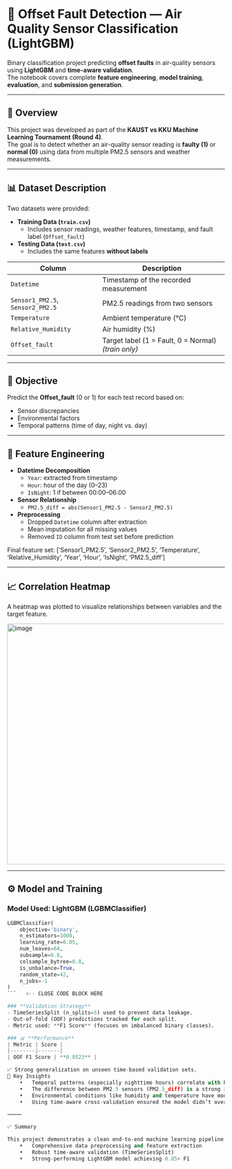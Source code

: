 # 🧪 Offset Fault Detection — Air Quality Sensor Classification (LightGBM)

Binary classification project predicting **offset faults** in air-quality sensors using **LightGBM** and **time-aware validation**.  
The notebook covers complete **feature engineering**, **model training**, **evaluation**, and **submission generation**.

---

## 📘 Overview

This project was developed as part of the **KAUST vs KKU Machine Learning Tournament (Round 4)**.  
The goal is to detect whether an air-quality sensor reading is **faulty (1)** or **normal (0)** using data from multiple PM2.5 sensors and weather measurements.

---

## 📊 Dataset Description

Two datasets were provided:

- **Training Data (`train.csv`)**
  - Includes sensor readings, weather features, timestamp, and fault label (`Offset_fault`)
- **Testing Data (`test.csv`)**
  - Includes the same features **without labels**

| Column | Description |
|--------|--------------|
| `Datetime` | Timestamp of the recorded measurement |
| `Sensor1_PM2.5`, `Sensor2_PM2.5` | PM2.5 readings from two sensors |
| `Temperature` | Ambient temperature (°C) |
| `Relative_Humidity` | Air humidity (%) |
| `Offset_fault` | Target label (1 = Fault, 0 = Normal) *(train only)* |

---

## 🧠 Objective

Predict the **Offset_fault** (0 or 1) for each test record based on:
- Sensor discrepancies  
- Environmental factors  
- Temporal patterns (time of day, night vs. day)

---

## 🧰 Feature Engineering

- **Datetime Decomposition**
  - `Year`: extracted from timestamp  
  - `Hour`: hour of the day (0–23)  
  - `IsNight`: 1 if between 00:00–06:00  
- **Sensor Relationship**
  - `PM2.5_diff = abs(Sensor1_PM2.5 - Sensor2_PM2.5)`  
- **Preprocessing**
  - Dropped `Datetime` column after extraction  
  - Mean imputation for all missing values  
  - Removed `ID` column from test set before prediction  

Final feature set: [‘Sensor1_PM2.5’, ‘Sensor2_PM2.5’, ‘Temperature’, ‘Relative_Humidity’,
‘Year’, ‘Hour’, ‘IsNight’, ‘PM2.5_diff’]

---

## 📈 Correlation Heatmap

A heatmap was plotted to visualize relationships between variables and the target feature.

<img width="630" height="557" alt="image" src="https://github.com/user-attachments/assets/e9da9d37-4289-4a71-9f2b-5aa0168b402c" />


---

## ⚙️ Model and Training

### **Model Used:** LightGBM (LGBMClassifier)

```python
LGBMClassifier(
    objective='binary',
    n_estimators=1000,
    learning_rate=0.05,
    num_leaves=64,
    subsample=0.8,
    colsample_bytree=0.8,
    is_unbalance=True,
    random_state=42,
    n_jobs=-1
)
```   <-- CLOSE CODE BLOCK HERE

### **Validation Strategy**
- TimeSeriesSplit (n_splits=5) used to prevent data leakage.
- Out-of-fold (OOF) predictions tracked for each split.
- Metric used: **F1 Score** (focuses on imbalanced binary classes).

### 📊 **Performance**
| Metric | Score |
|--------|-------|
| OOF F1 Score | **0.8523** |

✅ Strong generalization on unseen time-based validation sets.
🧩 Key Insights
	•	Temporal patterns (especially nighttime hours) correlate with higher fault probability.
	•	The difference between PM2.5 sensors (PM2.5_diff) is a strong indicator of faulty readings.
	•	Environmental conditions like humidity and temperature have moderate influence.
	•	Using time-aware cross-validation ensured the model didn’t overfit on chronological data.

⸻

✅ Summary

This project demonstrates a clean end-to-end machine learning pipeline:
	•	Comprehensive data preprocessing and feature extraction
	•	Robust time-aware validation (TimeSeriesSplit)
	•	Strong-performing LightGBM model achieving 0.85+ F1

